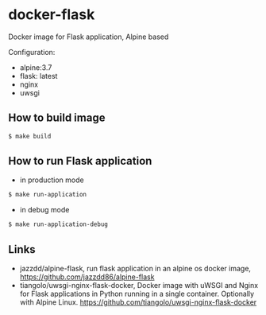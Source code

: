 # docker-flask

Docker image for Flask application, Alpine based

Configuration:
- alpine:3.7
- flask: latest
- nginx
- uwsgi

## How to build image
```sh
$ make build
```

## How to run Flask application

- in production mode
```sh
$ make run-application
```
- in debug mode
```sh
$ make run-application-debug
``` 

## Links

- jazzdd/alpine-flask, run flask application in an alpine os docker image, https://github.com/jazzdd86/alpine-flask
- tiangolo/uwsgi-nginx-flask-docker, Docker image with uWSGI and Nginx for Flask applications in Python running in a single container. Optionally with Alpine Linux. https://github.com/tiangolo/uwsgi-nginx-flask-docker


